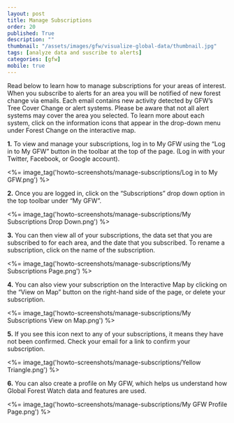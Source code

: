 ```yaml
---
layout: post
title: Manage Subscriptions
order: 20
published: True
description: ""
thumbnail: "/assets/images/gfw/visualize-global-data/thumbnail.jpg"
tags: [analyze data and suscribe to alerts]
categories: [gfw]
mobile: true
---
```





<div id="desktopContent" class="content">
  <p>Read below to learn how to manage subscriptions for your areas of interest. When you subscribe to alerts for an area you will be notified of new forest change via emails. Each email contains new activity detected by GFW’s Tree Cover Change or alert systems. Please be aware that not all alert systems may cover the area you selected. To learn more about each system, click on the information icons that appear in the drop-down menu under Forest Change on the interactive map.</p>
  <p><strong>1.</strong> To view and manage your subscriptions, log in to My GFW using the “Log in to My GFW” button in the toolbar at the top of the page. (Log in with your Twitter, Facebook, or Google account).</p>
  <p><%= image_tag('howto-screenshots/manage-subscriptions/Log in to My GFW.png') %></p>
  <p><strong>2.</strong> Once you are logged in, click on the “Subscriptions” drop down option in the top toolbar under “My GFW”. </p>
  <p><%= image_tag('howto-screenshots/manage-subscriptions/My Subscriptions Drop Down.png') %></p>
  <p><strong>3.</strong> You can then view all of your subscriptions, the data set that you are subscribed to for each area, and the date that you subscribed. To rename a subscription, click on the name of the subscription. </p>
  <p><%= image_tag('howto-screenshots/manage-subscriptions/My Subscriptions Page.png') %></p>
  <p><strong>4.</strong> You can also view your subscription on the Interactive Map by clicking on the “View on Map” button on the right-hand side of the page, or delete your subscription.</p>
  <p><%= image_tag('howto-screenshots/manage-subscriptions/My Subscriptions View on Map.png') %></p>
  <p><strong>5.</strong> If you see this icon next to any of your subscriptions, it means they have not been confirmed. Check your email for a link to confirm your subscription. </p>
  <p><%= image_tag('howto-screenshots/manage-subscriptions/Yellow Triangle.png') %></p>
  <p><strong>6.</strong> You can also create a profile on My GFW, which helps us understand how Global Forest Watch data and features are used. </p>
  <p><%= image_tag('howto-screenshots/manage-subscriptions/My GFW Profile Page.png') %></p>
</div>








<div id="mobileContent" class="content">
</div>
